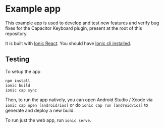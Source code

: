 # Example app

This example app is used to develop and test new features and verify bug fixes for the Capacitor Keyboard plugin, present at the root of this repository.

It is built with [Ionic React](https://ionicframework.com/react). You should have [Ionic cli installed](https://ionicframework.com/docs/intro/cli).

## Testing

To setup the app

```bash
npm install
ionic build
ionic cap sync
```

Then, to run the app natively, you can open Android Studio / Xcode via `ionic cap open [android/ios]` or do `ionic cap run [android/ios]` to generate and deploy a new build.

To run just the web app, run `ionic serve`.